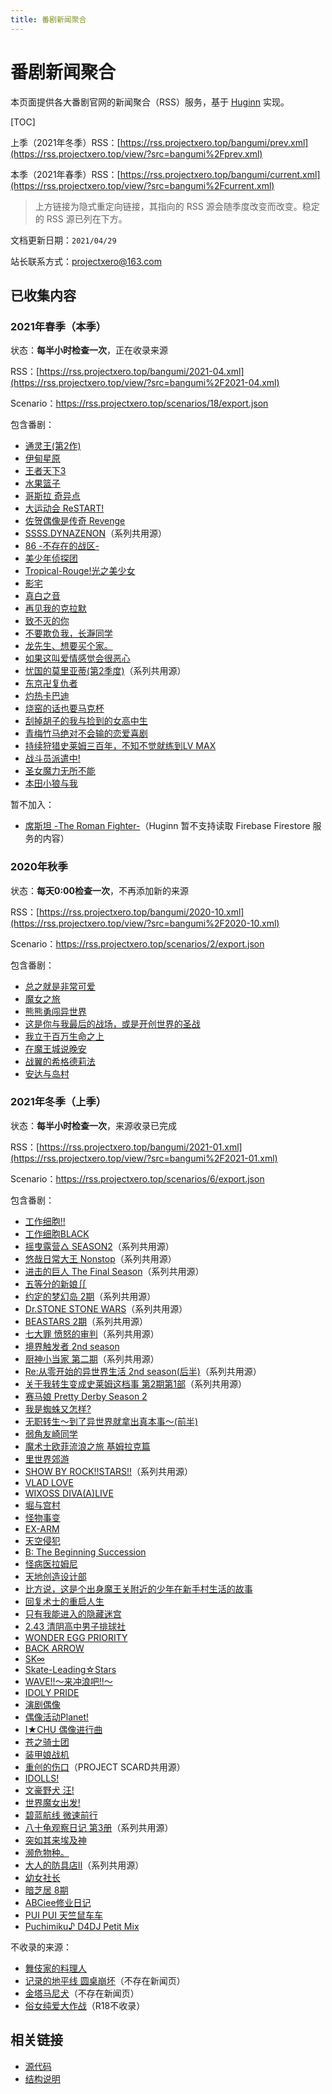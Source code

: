 ```yaml
---
title: 番剧新闻聚合
---
```

# 番剧新闻聚合

本页面提供各大番剧官网的新闻聚合（RSS）服务，基于 [Huginn](https://github.com/huginn/huginn) 实现。

[TOC]

上季（2021年冬季）RSS：[https://rss.projectxero.top/bangumi/prev.xml](https://rss.projectxero.top/view/?src=bangumi%2Fprev.xml)

本季（2021年春季）RSS：[https://rss.projectxero.top/bangumi/current.xml](https://rss.projectxero.top/view/?src=bangumi%2Fcurrent.xml)

> 上方链接为隐式重定向链接，其指向的 RSS 源会随季度改变而改变。稳定的 RSS 源已列在下方。

文档更新日期：`2021/04/29`

站长联系方式：projectxero@163.com

## 已收集内容

### 2021年春季（本季）

状态：**每半小时检查一次**，正在收录来源

RSS：[https://rss.projectxero.top/bangumi/2021-04.xml](https://rss.projectxero.top/view/?src=bangumi%2F2021-04.xml)

Scenario：https://rss.projectxero.top/scenarios/18/export.json

包含番剧：
- [通灵王(第2作)](https://shamanking-project.com/news)
- [伊甸星原](https://edens-zero.net/news/)
- [王者天下3](https://kingdom-anime.com/news/)
- [水果篮子](https://fruba.jp/news/)
- [哥斯拉 奇异点](https://godzilla-sp.jp/news/)
- [大运动会 ReSTART!](https://daiundoukai-restart.jp/news.php)
- [佐贺偶像是传奇 Revenge](https://zombielandsaga.com/news/)
- [SSSS.DYNAZENON](https://gridman.net/news/)（系列共用源）
- [86 -不存在的战区-](https://anime-86.com/news/)
- [美少年侦探团](https://bishonen-tanteidan.com/news/)
- [Tropical-Rouge!光之美少女](https://www.toei-anim.co.jp/tv/precure/news/)
- [影宅](https://shadowshouse-anime.com/news/)
- [真白之音](https://mashironooto-official.com/news/)
- [再见我的克拉默](https://sayonara-cramer.com/news/)
- [致不灭的你](https://anime-fumetsunoanatae.com/)
- [不要欺负我，长瀞同学](https://www.nagatorosan.jp/news/)
- [龙先生、想要买个家。](https://doraie.com/news/)
- [如果这叫爱情感觉会很恶心](https://koikimo.jp/news)
- [忧国的莫里亚蒂(第2季度)](https://moriarty-anime.com/news)（系列共用源）
- [东京卍复仇者](https://tokyo-revengers-anime.com/news/)
- [灼热卡巴迪](https://www.tv-tokyo.co.jp/anime/kabaddi/news/)
- [烧窑的话也要马克杯](https://yakumo-project.com/news/)
- [刮掉胡子的我与捡到的女高中生](http://higehiro-anime.com/news)
- [青梅竹马绝对不会输的恋爱喜剧](https://osamake.com/news.html)
- [持续狩猎史莱姆三百年，不知不觉就练到LV MAX](https://slime300-anime.com/news/)
- [战斗员派遣中!](https://kisaragi-co.jp/news.html)
- [圣女魔力无所不能](https://seijyonomaryoku.jp/news.php)
- [本田小狼与我](https://supercub-anime.com/news/)

暂不加入：
- [席斯坦 -The Roman Fighter-](https://www.tv-tokyo.co.jp/anime/kabaddi/news/)（Huginn 暂不支持读取 Firebase Firestore 服务的内容）

### 2020年秋季

状态：**每天0:00检查一次**，不再添加新的来源

RSS：[https://rss.projectxero.top/bangumi/2020-10.xml](https://rss.projectxero.top/view/?src=bangumi%2F2020-10.xml)

Scenario：https://rss.projectxero.top/scenarios/2/export.json

包含番剧：
- [总之就是非常可爱](http://tonikawa.com/news/)
- [魔女之旅](https://majotabi.jp/news.html)
- [熊熊勇闯异世界](https://kumakumakumabear.com/news/)
- [这是你与我最后的战场，或是开创世界的圣战](https://kimisentv.com/news/)
- [我立于百万生命之上](http://1000000-lives.com/#news)
- [在魔王城说晚安](https://maoujo-anime.com/news/)
- [战翼的希格德莉法](https://sigururi.com/news/?p=1)
- [安达与岛村](https://www.tbs.co.jp/anime/adashima/news/)

### 2021年冬季（上季）

状态：**每半小时检查一次**，来源收录已完成

RSS：[https://rss.projectxero.top/bangumi/2021-01.xml](https://rss.projectxero.top/view/?src=bangumi%2F2021-01.xml)

Scenario：https://rss.projectxero.top/scenarios/6/export.json

包含番剧：
- [工作细胞!!](https://hataraku-saibou.com/news_gekijou/)
- [工作细胞BLACK](https://saibou-black.com/news/)
- [摇曳露营△ SEASON2](https://yurucamp.jp/news/)（系列共用源）
- [悠哉日常大王 Nonstop](https://nonnontv.com/tvanime/news/)（系列共用源）
- [进击的巨人 The Final Season](https://shingeki.tv/news/)（系列共用源）
- [五等分的新娘∬](https://www.tbs.co.jp/anime/5hanayome/news/)
- [约定的梦幻岛 2期](https://neverland-anime.com/news/)（系列共用源）
- [Dr.STONE STONE WARS](https://dr-stone.jp/news/)（系列共用源）
- [BEASTARS 2期](https://bst-anime.com/)（系列共用源）
- [七大罪 愤怒的审判](https://7-taizai.net/news/)（系列共用源）
- [境界触发者 2nd season](http://www.toei-anim.co.jp/tv/wt/news/)
- [厨神小当家 第二期](http://cookingmaster-anime.jp/news)（系列共用源）
- [Re:从零开始的异世界生活 2nd season(后半)](http://re-zero-anime.jp/tv/news/)（系列共用源）
- [关于我转生变成史莱姆这档事 第2期第1部](https://www.ten-sura.com/news/anime/)（系列共用源）
- [赛马娘 Pretty Derby Season 2](https://anime-umamusume.jp/news/)
- [我是蜘蛛又怎样?](https://kumo-anime.com/news.html)
- [无职转生～到了异世界就拿出真本事～(前半)](https://mushokutensei.jp/news/)
- [弱角友崎同学](http://tomozaki-koushiki.com/news/)
- [魔术士欧菲流浪之旅 基姆拉克篇](http://ssorphen-anime.com/news/)
- [里世界郊游](https://www.othersidepicnic.com/news/)
- [SHOW BY ROCK!!STARS!!](https://showbyrock-anime-m.com/news/)（系列共用源）
- [VLAD LOVE](https://www.vladlove.com/news.html)
- [WIXOSS DIVA(A)LIVE](http://wixoss-diva.com/news/)
- [堀与宫村](https://horimiya-anime.com/news/)
- [怪物事变](https://kemonojihen-anime.com/news/)
- [EX-ARM](https://www.exarm-anime.com/news/)
- [天空侵犯](https://high-rise-invasion.com/news/)
- [B: The Beginning Succession](http://www.b-animation.jp/news)
- [怪病医拉姆尼](https://ramune-anime.com/news/)
- [天地创造设计部](https://tendebu.jp/news/)
- [比方说，这是个出身魔王关附近的少年在新手村生活的故事](https://lasdan.com/news/list00010000.html)
- [回复术士的重启人生](http://kaiyari.com/news.html)
- [只有我能进入的隐藏迷宫](https://kakushidungeon-anime.jp/news/index.html)
- [2.43 清阴高中男子排球社](https://243anime.com/news/)
- [WONDER EGG PRIORITY](https://wonder-egg-priority.com/news/)
- [BACK ARROW](https://back-arrow.com/news/)
- [SK∞](https://sk8-project.com/news/)
- [Skate-Leading☆Stars](https://skateleadingstars.com/news/)
- [WAVE!!～来冲浪吧!!～](https://wave-anime.com/)
- [IDOLY PRIDE](https://anime.idolypride.jp/news/)
- [演剧偶像](https://gekidol.com/news/)
- [偶像活动Planet!](http://www.aikatsu.net/news/)
- [I★CHU 偶像进行曲](https://etoile-anime.jp/news/)
- [苍之骑士团](https://animehorsaga.jp/news/)
- [装甲娘战机](http://soukou-musume-senki.com/news/)
- [重创的伤口](https://project-scard.com/news/)（PROJECT SCARD共用源）
- [IDOLLS!](https://wsy-idolls.com/archives)
- [文豪野犬 汪!](https://bungo-stray-dogs-wan.com/news/)
- [世界魔女出发!](http://w-witch.jp/ww_takeoff/news/)
- [碧蓝航线 微速前行](https://www.azurlane-bisoku.jp/news/)
- [八十龟观察日记 第3册](https://yatogame.nagoya/news/)（系列共用源）
- [突如其来埃及神](https://to-to2ni-anime.jp/news/)
- [濒危物种。](https://kigushun.com/news/)
- [大人的防具店II](https://ganma.jp/g/anime/otonabougu/news.html)（系列共用源）
- [幼女社长](https://www.mujina-company.com/news.html)
- [暗芝居 8期](https://www.tv-tokyo.co.jp/anime/yamishibai8/news/)
- [ABCiee修业日记](https://abciee.abc-anime.co.jp/)
- [PUI PUI 天竺鼠车车](https://molcar-anime.com/news/)
- [Puchimiku♪ D4DJ Petit Mix](https://anime.d4dj-pj.com/petit-mix/)

不收录的来源：
- [舞伎家的料理人](https://www3.nhk.or.jp/nhkworld/maikosan/)
- [记录的地平线 圆桌崩坏](https://www6.nhk.or.jp/anime/program/detail.html?i=loghorizon3)（不存在新闻页）
- [金塔马尼犬](https://kintamani-dog.com/)（不存在新闻页）
- [俗女纯爱大作战](https://jimihen.cf-anime.com/)（R18不收录）

## 相关链接

- [源代码](https://github.com/XeroAlpha/BangumiNewsRss)
- [结构说明](https://rss.projectxero.top/bangumi/structure.html)
